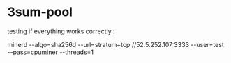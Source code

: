 # 3sum-pool

testing if everything works correctly :

minerd --algo=sha256d --url=stratum+tcp://52.5.252.107:3333 --user=test --pass=cpuminer --threads=1